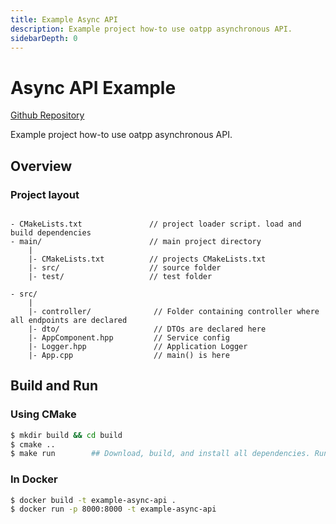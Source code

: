 ```yaml
---
title: Example Async API
description: Example project how-to use oatpp asynchronous API.
sidebarDepth: 0
---
```


# Async API Example <seo/>

[Github Repository](https://github.com/oatpp/example-async-api)

Example project how-to use oatpp asynchronous API.

## Overview

### Project layout

```

- CMakeLists.txt               // project loader script. load and build dependencies
- main/                        // main project directory
    |
    |- CMakeLists.txt          // projects CMakeLists.txt
    |- src/                    // source folder
    |- test/                   // test folder

```
```
- src/
    |
    |- controller/              // Folder containing controller where all endpoints are declared
    |- dto/                     // DTOs are declared here
    |- AppComponent.hpp         // Service config
    |- Logger.hpp               // Application Logger
    |- App.cpp                  // main() is here

```


## Build and Run

### Using CMake

```bash
$ mkdir build && cd build
$ cmake ..
$ make run        ## Download, build, and install all dependencies. Run project

```

### In Docker

```bash
$ docker build -t example-async-api .
$ docker run -p 8000:8000 -t example-async-api
```

